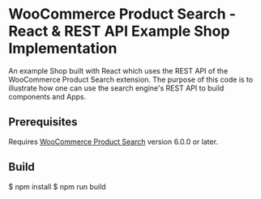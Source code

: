 # WooCommerce Product Search - React & REST API Example Shop Implementation

An example Shop built with React which uses the REST API of the WooCommerce Product Search extension. The purpose of this code is to illustrate how one can use the search engine's REST API to build components and Apps.

## Prerequisites

Requires [WooCommerce Product Search](https://woocommerce.com/products/woocommerce-product-search/) version 6.0.0 or later.

## Build

$ npm install
$ npm run build

